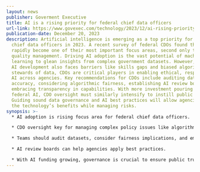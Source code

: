 ```yaml
---
layout: news
publisher: Goverment Executive
title: AI is a rising priority for federal chief data officers
url-link: https://www.govexec.com/technology/2023/12/ai-rising-priority-federal-chief-data-officers/392895/
publication-date: December 20, 2023
description: Artificial intelligence is emerging as a top priority for federal
  chief data officers in 2023. A recent survey of federal CDOs found that AI has
  rapidly become one of their most important focus areas, second only to data
  quality management. Driving AI adoption is the vast potential of machine
  learning to glean insights from complex government datasets. However, federal
  AI development also faces barriers like skills gaps and biased algorithms. As
  stewards of data, CDOs are critical players in enabling ethical, responsible
  AI across agencies. Key recommendations for CDOs include auditing datasets for
  accuracy, considering algorithmic fairness, establishing AI review boards, and
  embracing transparency in capabilities. With more investment pouring into
  federal AI, CDO oversight must similarly intensify to instill public trust.
  Guiding sound data governance and AI best practices will allow agencies to tap
  the technology’s benefits while managing risks.
synopsis: >-
  * AI adoption is rising focus area for federal chief data officers. 

  * CDO oversight key for managing complex policy issues like algorithm bias.

  * Teams should audit datasets, consider fairness implications, and embrace transparency. 

  * AI review boards can help agencies apply best practices. 

  * With AI funding growing, governance is crucial to ensure public trust.
---
```

